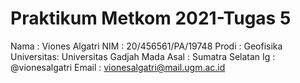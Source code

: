 # Praktikum Metkom 2021-Tugas 5
Nama       : Viones Algatri
NIM        : 20/456561/PA/19748
Prodi      : Geofisika
Universitas: Universitas Gadjah Mada
Asal       : Sumatra Selatan
Ig         : @vionesalgatri
Email      : vionesalgatri@mail.ugm.ac.id
